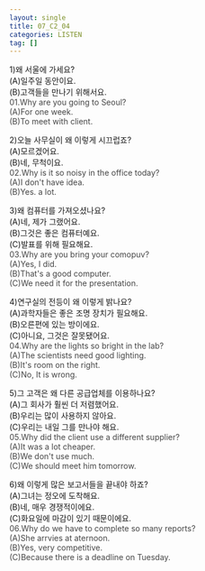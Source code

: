 ```yaml
---
layout: single
title: 07_C2_04
categories: LISTEN
tag: []
---
```


1)왜 서울에 가세요?   
(A)일주일 동안이요.   
(B)고객들을 만나기 위해서요.   
<span style="color:#464646">
01.Why are you going to Seoul?   
(A)For one week.   
(B)To meet with client.   
</span>
   
2)오늘 사무실이 왜 이렇게 시끄럽죠?   
(A)모르겠어요.   
(B)네, 무척이요.   
<span style="color:#464646">
02.Why is it so noisy in the office today?   
(A)I don't have idea.   
(B)Yes. a lot.   
</span>
   
3)왜 컴퓨터를 가져오셨나요?   
(A)네, 제가 그랬어요.   
(B)그것은 좋은 컴퓨터예요.   
(C)발표를 위해 필요해요.   
<span style="color:#464646">
03.Why are you bring your comopuv?   
(A)Yes, I did.   
(B)That's a good computer.   
(C)We need it for the presentation.   
</span>
   
4)연구실의 전등이 왜 이렇게 밝나요?    
(A)과학자들은 좋은 조명 장치가 필요해요.   
(B)오른편에 있는 방이에요.   
(C)아니요, 그것은 잘못됐어요.   
<span style="color:#464646">
04.Why are the lights so bright in the lab?   
(A)The scientists need good lighting.   
(B)It's room on the right.   
(C)No, It is wrong.   
</span>
   
5)그 고객은 왜 다른 공급업체를 이용하나요?   
(A)그 회사가 훨씬 더 저렴했어요.   
(B)우리는 많이 사용하지 않아요.   
(C)우리는 내일 그를 만나야 해요.   
<span style="color:#464646">
05.Why did the client use a different supplier?   
(A)It was a lot cheaper.   
(B)We don't use much.   
(C)We should meet him tomorrow.   
</span>
   
6)왜 이렇게 많은 보고서들을 끝내야 하죠?   
(A)그녀는 정오에 도착해요.   
(B)네, 매우 경쟁적이에요.   
(C)화요일에 마감이 있기 때문이에요.   
<span style="color:#464646">
06.Why do we have to complete so many reports?   
(A)She arrvies at aternoon.   
(B)Yes, very competitive.   
(C)Because there is a deadline on Tuesday.   
</span>
